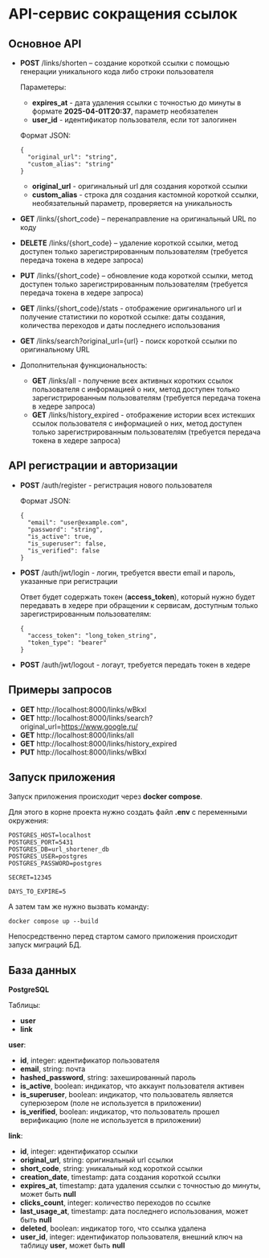 # API-сервис сокращения ссылок

## Основное API

- **POST** /links/shorten – создание короткой ссылки с помощью генерации уникального кода либо строки пользователя
 
  Параметеры:
  - **expires_at** - дата удаления ссылки с точностью до минуты в формате **2025-04-01T20:37**, параметр необязателен
  - **user_id** - идентификатор пользователя, если тот залогинен
    
  Формат JSON:
  ```
  {
    "original_url": "string",
    "custom_alias": "string"
  }
  ```
  - **original_url** - оригинальный url для создания короткой ссылки
  - **custom_alias** - строка для создания кастомной короткой ссылки, необязательный параметр, проверяется на уникальность

- **GET** /links/{short_code} – перенаправление на оригинальный URL по коду
- **DELETE** /links/{short_code} – удаление короткой ссылки, метод доступен только зарегистрированным пользователям (требуется передача токена в хедере запроса)
- **PUT** /links/{short_code} – обновление кода короткой ссылки, метод доступен только зарегистрированным пользователям (требуется передача токена в хедере запроса)

- **GET** /links/{short_code}/stats - отображение оригинального url и получение статистики по короткой ссылке: даты создания, количества переходов и даты последнего использования

- **GET** /links/search?original_url={url} - поиск короткой ссылки по оригинальному URL


- Дополнительная функциональность:
  - **GET** /links/all - получение всех активных коротких ссылок пользователя с информацией о них, метод доступен только зарегистрированным пользователям (требуется передача токена в хедере запроса)
  - **GET** /links/history_expired - отображение истории всех истекших ссылок пользователя с информацией о них, метод доступен только зарегистрированным пользователям (требуется передача токена в хедере запроса)

## API регистрации и авторизации

- **POST** /auth/register - регистрация нового пользователя
  
  Формат JSON:
  ```
  {
    "email": "user@example.com",
    "password": "string",
    "is_active": true,
    "is_superuser": false,
    "is_verified": false
  }
  ```
- **POST** /auth/jwt/login - логин, требуется ввести email и пароль, указанные при регистрации
  
  Ответ будет содержать токен (**access_token**), который нужно будет передавать в хедере при обращении к сервисам, доступным только зарегистрированным пользователям:
  ```
  {
    "access_token": "long_token_string",
    "token_type": "bearer"
  }
  ```
- **POST** /auth/jwt/logout - логаут, требуется передать токен в хедере

## Примеры запросов

- **GET** http://localhost:8000/links/wBkxl
- **GET** http://localhost:8000/links/search?original_url=https://www.google.ru/
- **GET** http://localhost:8000/links/all
- **GET** http://localhost:8000/links/history_expired
- **PUT** http://localhost:8000/links/wBkxl

## Запуск приложения
Запуск приложения происходит через **docker compose**. 

Для этого в корне проекта нужно создать файл **.env** с переменными окружения:
```
POSTGRES_HOST=localhost
POSTGRES_PORT=5431
POSTGRES_DB=url_shortener_db
POSTGRES_USER=postgres
POSTGRES_PASSWORD=postgres

SECRET=12345

DAYS_TO_EXPIRE=5
```

А затем там же нужно вызвать команду:

```docker compose up --build```

Непосредственно перед стартом самого приложения происходит запуск миграций БД.

##  База данных
**PostgreSQL**

Таблицы:
- **user**
- **link**

**user**:
- **id**, integer: идентификатор пользователя
- **email**, string: почта
- **hashed_password**, string: захешированный пароль
- **is_active**, boolean: индикатор, что аккаунт пользователя активен
- **is_superuser**, boolean: индикатор, что пользователь является суперюзером (поле не используется в приложении)
- **is_verified**, boolean: индикатор, что пользователь прошел верификацию (поле не используется в приложении)

**link**:
- **id**, integer: идентификатор ссылки
- **original_url**, string: оригинальный url ссылки
- **short_code**, string: уникальный код короткой ссылки
- **creation_date**, timestamp: дата создания короткой ссылки
- **expires_at**, timestamp: дата удаления ссылки с точностью до минуты, может быть **null**
- **clicks_count**, integer: количество переходов по ссылке
- **last_usage_at**, timestamp: дата последнего использования, может быть **null**
- **deleted**, boolean: индикатор того, что ссылка удалена
- **user_id**, integer: идентификатор пользователя, внешний ключ на таблицу **user**, может быть **null**
